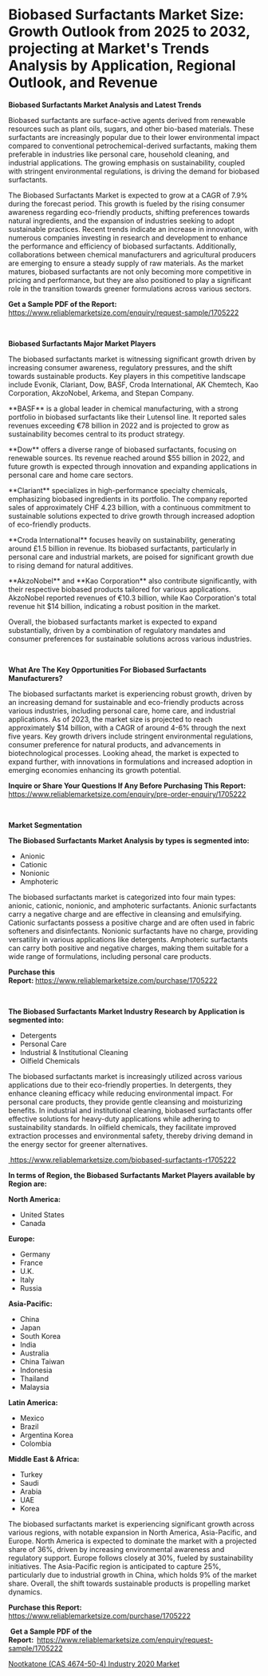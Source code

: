 <p><h1>Biobased Surfactants Market Size: Growth Outlook from 2025 to 2032, projecting at Market's Trends Analysis by Application, Regional Outlook, and Revenue</h1></p><p><strong>Biobased Surfactants Market Analysis and Latest Trends</strong></p>
<p><p>Biobased surfactants are surface-active agents derived from renewable resources such as plant oils, sugars, and other bio-based materials. These surfactants are increasingly popular due to their lower environmental impact compared to conventional petrochemical-derived surfactants, making them preferable in industries like personal care, household cleaning, and industrial applications. The growing emphasis on sustainability, coupled with stringent environmental regulations, is driving the demand for biobased surfactants.</p><p>The Biobased Surfactants Market is expected to grow at a CAGR of 7.9% during the forecast period. This growth is fueled by the rising consumer awareness regarding eco-friendly products, shifting preferences towards natural ingredients, and the expansion of industries seeking to adopt sustainable practices. Recent trends indicate an increase in innovation, with numerous companies investing in research and development to enhance the performance and efficiency of biobased surfactants. Additionally, collaborations between chemical manufacturers and agricultural producers are emerging to ensure a steady supply of raw materials. As the market matures, biobased surfactants are not only becoming more competitive in pricing and performance, but they are also positioned to play a significant role in the transition towards greener formulations across various sectors.</p></p>
<p><strong>Get a Sample PDF of the Report:&nbsp;</strong> <a href="https://www.reliablemarketsize.com/enquiry/request-sample/1705222?utm_campaign=1952&utm_medium=2&utm_source=Github&utm_content=ia&utm_term=09012025&utm_id=biobased-surfactants">https://www.reliablemarketsize.com/enquiry/request-sample/1705222</a></p>
<p>&nbsp;</p>
<p><strong>Biobased Surfactants Major Market Players</strong></p>
<p><p>The biobased surfactants market is witnessing significant growth driven by increasing consumer awareness, regulatory pressures, and the shift towards sustainable products. Key players in this competitive landscape include Evonik, Clariant, Dow, BASF, Croda International, AK Chemtech, Kao Corporation, AkzoNobel, Arkema, and Stepan Company.</p><p>**BASF** is a global leader in chemical manufacturing, with a strong portfolio in biobased surfactants like their Lutensol line. It reported sales revenues exceeding €78 billion in 2022 and is projected to grow as sustainability becomes central to its product strategy.</p><p>**Dow** offers a diverse range of biobased surfactants, focusing on renewable sources. Its revenue reached around $55 billion in 2022, and future growth is expected through innovation and expanding applications in personal care and home care sectors.</p><p>**Clariant** specializes in high-performance specialty chemicals, emphasizing biobased ingredients in its portfolio. The company reported sales of approximately CHF 4.23 billion, with a continuous commitment to sustainable solutions expected to drive growth through increased adoption of eco-friendly products.</p><p>**Croda International** focuses heavily on sustainability, generating around £1.5 billion in revenue. Its biobased surfactants, particularly in personal care and industrial markets, are poised for significant growth due to rising demand for natural additives.</p><p>**AkzoNobel** and **Kao Corporation** also contribute significantly, with their respective biobased products tailored for various applications. AkzoNobel reported revenues of €10.3 billion, while Kao Corporation's total revenue hit $14 billion, indicating a robust position in the market.</p><p>Overall, the biobased surfactants market is expected to expand substantially, driven by a combination of regulatory mandates and consumer preferences for sustainable solutions across various industries.</p></p>
<p>&nbsp;</p>
<p><strong>What Are The Key Opportunities For Biobased Surfactants Manufacturers?</strong></p>
<p><p>The biobased surfactants market is experiencing robust growth, driven by an increasing demand for sustainable and eco-friendly products across various industries, including personal care, home care, and industrial applications. As of 2023, the market size is projected to reach approximately $14 billion, with a CAGR of around 4-6% through the next five years. Key growth drivers include stringent environmental regulations, consumer preference for natural products, and advancements in biotechnological processes. Looking ahead, the market is expected to expand further, with innovations in formulations and increased adoption in emerging economies enhancing its growth potential.</p></p>
<p><strong>Inquire or Share Your Questions If Any Before Purchasing This Report:</strong> <a href="https://www.reliablemarketsize.com/enquiry/pre-order-enquiry/1705222?utm_campaign=1952&utm_medium=2&utm_source=Github&utm_content=ia&utm_term=09012025&utm_id=biobased-surfactants">https://www.reliablemarketsize.com/enquiry/pre-order-enquiry/1705222</a></p>
<p>&nbsp;</p>
<p><strong>Market Segmentation</strong></p>
<p><strong>The Biobased Surfactants Market Analysis by types is segmented into:</strong></p>
<p><ul><li>Anionic</li><li>Cationic</li><li>Nonionic</li><li>Amphoteric</li></ul></p>
<p><p>The biobased surfactants market is categorized into four main types: anionic, cationic, nonionic, and amphoteric surfactants. Anionic surfactants carry a negative charge and are effective in cleansing and emulsifying. Cationic surfactants possess a positive charge and are often used in fabric softeners and disinfectants. Nonionic surfactants have no charge, providing versatility in various applications like detergents. Amphoteric surfactants can carry both positive and negative charges, making them suitable for a wide range of formulations, including personal care products.</p></p>
<p><strong>Purchase this Report:&nbsp;</strong><a href="https://www.reliablemarketsize.com/purchase/1705222?utm_campaign=1952&utm_medium=2&utm_source=Github&utm_content=ia&utm_term=09012025&utm_id=biobased-surfactants">https://www.reliablemarketsize.com/purchase/1705222</a></p>
<p>&nbsp;</p>
<p><strong>The Biobased Surfactants Market Industry Research by Application is segmented into:</strong></p>
<p><ul><li>Detergents</li><li>Personal Care</li><li>Industrial & Institutional Cleaning</li><li>Oilfield Chemicals</li></ul></p>
<p><p>The biobased surfactants market is increasingly utilized across various applications due to their eco-friendly properties. In detergents, they enhance cleaning efficacy while reducing environmental impact. For personal care products, they provide gentle cleansing and moisturizing benefits. In industrial and institutional cleaning, biobased surfactants offer effective solutions for heavy-duty applications while adhering to sustainability standards. In oilfield chemicals, they facilitate improved extraction processes and environmental safety, thereby driving demand in the energy sector for greener alternatives.</p></p>
<p><a href="https://www.reliablemarketsize.com/biobased-surfactants-r1705222?utm_campaign=1952&utm_medium=2&utm_source=Github&utm_content=ia&utm_term=09012025&utm_id=biobased-surfactants">&nbsp;https://www.reliablemarketsize.com/biobased-surfactants-r1705222</a></p>
<p><strong>In terms of Region, the Biobased Surfactants Market Players available by Region are:</strong></p>
<p>
    <p> <strong> North America: </strong>
        <ul>
            <li>United States</li>
            <li>Canada</li>
        </ul>
        </p> 
    <p> <strong> Europe: </strong>
        <ul>
            <li>Germany</li>
            <li>France</li>
            <li>U.K.</li>
            <li>Italy</li>
            <li>Russia</li>
        </ul>
        </p> 
    <p> <strong> Asia-Pacific: </strong>
        <ul>
            <li>China</li>
            <li>Japan</li>
            <li>South Korea</li>
            <li>India</li>
            <li>Australia</li>
            <li>China Taiwan</li>
            <li>Indonesia</li>
            <li>Thailand</li>
            <li>Malaysia</li>
        </ul>
        </p> 
    <p> <strong> Latin America: </strong>
        <ul>
            <li>Mexico</li>
            <li>Brazil</li>
            <li>Argentina Korea</li>
            <li>Colombia</li>
        </ul>
        </p> 
    <p> <strong> Middle East & Africa: </strong>
        <ul>
            <li>Turkey</li>
            <li>Saudi</li>
            <li>Arabia</li>
            <li>UAE</li>
            <li>Korea</li>
        </ul>
    </p>
    </p>
<p><p>The biobased surfactants market is experiencing significant growth across various regions, with notable expansion in North America, Asia-Pacific, and Europe. North America is expected to dominate the market with a projected share of 36%, driven by increasing environmental awareness and regulatory support. Europe follows closely at 30%, fueled by sustainability initiatives. The Asia-Pacific region is anticipated to capture 25%, particularly due to industrial growth in China, which holds 9% of the market share. Overall, the shift towards sustainable products is propelling market dynamics.</p></p>
<p><strong>Purchase this Report: </strong><a href="https://www.reliablemarketsize.com/purchase/1705222?utm_campaign=1952&utm_medium=2&utm_source=Github&utm_content=ia&utm_term=09012025&utm_id=biobased-surfactants">https://www.reliablemarketsize.com/purchase/1705222</a></p>
<p>&nbsp;<strong>Get a Sample PDF of the Report:&nbsp;&nbsp;</strong><a href="https://www.reliablemarketsize.com/enquiry/request-sample/1705222?utm_campaign=1952&utm_medium=2&utm_source=Github&utm_content=ia&utm_term=09012025&utm_id=biobased-surfactants">https://www.reliablemarketsize.com/enquiry/request-sample/1705222</a></p>
<p><strong></strong></p>
<p><p><a href="https://github.com/dringals/Market-Research-Report-List-6/blob/main/nootkatone-cas-4674-50-4-industry-2020-market.md?utm_campaign=1952&utm_medium=2&utm_source=Github&utm_content=ia&utm_term=09012025&utm_id=biobased-surfactants">Nootkatone (CAS 4674-50-4) Industry 2020 Market</a></p></p>